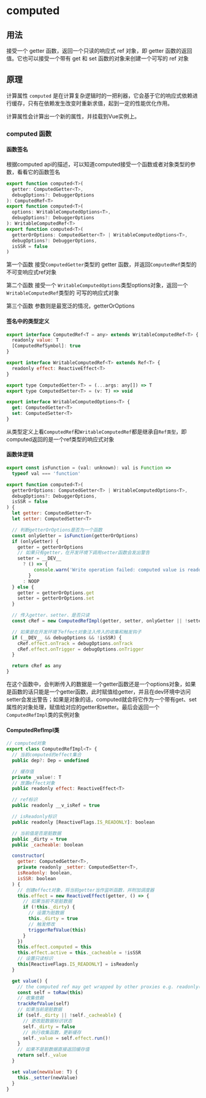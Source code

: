 # computed
## 用法

接受一个 getter 函数，返回一个只读的响应式 ref 对象，即 getter 函数的返回值。它也可以接受一个带有 get 和 set 函数的对象来创建一个可写的 ref 对象

## 原理

计算属性 `computed` 是在计算复杂逻辑时的一把利器，它会基于它的响应式依赖进行缓存，只有在依赖发生改变时重新求值，起到一定的性能优化作用。

计算属性会计算出一个新的属性，并挂载到Vue实例上。

### computed 函数
#### 函数签名
根据computed api的描述，可以知道computed接受一个函数或者对象类型的参数，看看它的函数签名
```js
export function computed<T>(
  getter: ComputedGetter<T>,
  debugOptions?: DebuggerOptions
): ComputedRef<T>
export function computed<T>(
  options: WritableComputedOptions<T>,
  debugOptions?: DebuggerOptions
): WritableComputedRef<T>
export function computed<T>(
  getterOrOptions: ComputedGetter<T> | WritableComputedOptions<T>,
  debugOptions?: DebuggerOptions,
  isSSR = false
)
```
第一个函数 接受`ComputedGetter`类型的 getter 函数，并返回`ComputedRef`类型的 不可变响应式ref对象

第二个函数 接受一个 `WritableComputedOptions`类型options对象，返回一个`WritableComputedRef`类型的 可写的响应式对象

第三个函数 参数则是最宽泛的情况，getterOrOptions

#### 签名中的类型定义
```javascript
export interface ComputedRef<T = any> extends WritableComputedRef<T> {
  readonly value: T
  [ComputedRefSymbol]: true
}

export interface WritableComputedRef<T> extends Ref<T> {
  readonly effect: ReactiveEffect<T>
}

export type ComputedGetter<T> = (...args: any[]) => T
export type ComputedSetter<T> = (v: T) => void

export interface WritableComputedOptions<T> {
  get: ComputedGetter<T>
  set: ComputedSetter<T>
}
```
从类型定义上看`ComputedRef`和`WritableComputedRef`都是继承自`Ref类型`，即computed返回的是一个ref类型的响应式对象

#### 函数体逻辑
```javascript
export const isFunction = (val: unknown): val is Function =>
  typeof val === 'function'

export function computed<T>(
  getterOrOptions: ComputedGetter<T> | WritableComputedOptions<T>,
  debugOptions?: DebuggerOptions,
  isSSR = false
) {
  let getter: ComputedGetter<T>
  let setter: ComputedSetter<T>

  // 判断getterOrOptions是否为一个函数
  const onlyGetter = isFunction(getterOrOptions)
  if (onlyGetter) {
    getter = getterOrOptions
    // 如果只有getter，在开发环境下调用setter函数会发出警告
    setter = __DEV__
      ? () => {
          console.warn('Write operation failed: computed value is readonly')
        }
      : NOOP
  } else {
    getter = getterOrOptions.get
    setter = getterOrOptions.set
  }

  // 传入getter、setter、是否只读
  const cRef = new ComputedRefImpl(getter, setter, onlyGetter || !setter, isSSR)

  // 如果是在开发环境下effect对象注入传入的收集和触发钩子
  if (__DEV__ && debugOptions && !isSSR) {
    cRef.effect.onTrack = debugOptions.onTrack
    cRef.effect.onTrigger = debugOptions.onTrigger
  }

  return cRef as any
}
```
在这个函数中，会判断传入的数据是一个getter函数还是一个options对象，如果是函数的话只能是一个getter函数，此时赋值给getter，并且在dev环境中访问setter会发出警告；如果是对象的话，computed就会将它作为一个带有get、set属性的对象处理，赋值给对应的getter和setter。最后会返回一个`ComputedRefImpl`类的实例对象

#### ComputedRefImpl类
```javascript
// computed对象
export class ComputedRefImpl<T> {
  // 当前computed的effect集合
  public dep?: Dep = undefined

  // 缓存值
  private _value!: T
  // 放置effect对象
  public readonly effect: ReactiveEffect<T>

  // ref标识
  public readonly __v_isRef = true

  // isReadonly标识
  public readonly [ReactiveFlags.IS_READONLY]: boolean

  // 当前值是否是脏数据
  public _dirty = true
  public _cacheable: boolean

  constructor(
    getter: ComputedGetter<T>,
    private readonly _setter: ComputedSetter<T>,
    isReadonly: boolean,
    isSSR: boolean
  ) {
    // 创建effect对象，将当前getter当作监听函数，并附加调度器
    this.effect = new ReactiveEffect(getter, () => {
      // 如果当前不是脏数据
      if (!this._dirty) {
        // 设置为脏数据
        this._dirty = true
        // 触发修改
        triggerRefValue(this)
      }
    })
    this.effect.computed = this
    this.effect.active = this._cacheable = !isSSR
    // 设置只读标识
    this[ReactiveFlags.IS_READONLY] = isReadonly
  }

  get value() {
    // the computed ref may get wrapped by other proxies e.g. readonly() #3376
    const self = toRaw(this)
    // 收集依赖
    trackRefValue(self)
    // 如果当前是脏数据
    if (self._dirty || !self._cacheable) {
      // 更改脏数据标识状态
      self._dirty = false
      // 执行收集函数，更新缓存
      self._value = self.effect.run()!
    }
    // 如果不是脏数据直接返回缓存值
    return self._value
  }

  set value(newValue: T) {
    this._setter(newValue)
  }
}
```


